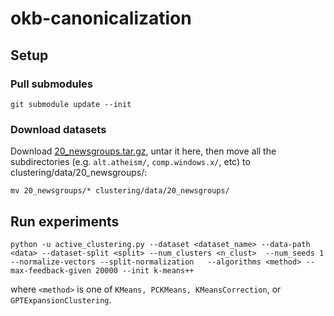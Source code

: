 # okb-canonicalization

## Setup
### Pull submodules

`git submodule update --init`

### Download datasets
Download [20_newsgroups.tar.gz](https://kdd.ics.uci.edu/databases/20newsgroups/20_newsgroups.tar.gz), untar it here, then move all the subdirectories (e.g. `alt.atheism/`, `comp.windows.x/`, etc) to clustering/data/20_newsgroups/:

```mv 20_newsgroups/* clustering/data/20_newsgroups/```


## Run experiments

``python -u active_clustering.py --dataset <dataset_name> --data-path <data> --dataset-split <split> --num_clusters <n_clust>  --num_seeds 1 --normalize-vectors --split-normalization   --algorithms <method> --max-feedback-given 20000 --init k-means++``

where `<method>` is one of `KMeans, PCKMeans, KMeansCorrection`, or `GPTExpansionClustering`.
